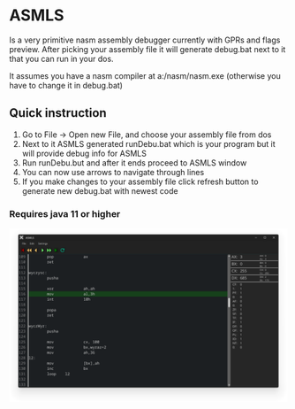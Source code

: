# ASMLS
Is a very primitive nasm assembly debugger currently with GPRs and flags preview.
After picking your assembly file it will generate debug.bat next to it that you can run in your dos.

It assumes you have a nasm compiler at a:/nasm/nasm.exe (otherwise you have to change it in debug.bat)

## Quick instruction
1. Go to File -> Open new File, and choose your assembly file from dos
2. Next to it ASMLS generated runDebu.bat which is your program but it will provide debug info for ASMLS
3. Run runDebu.but and after it ends proceed to ASMLS window
4. You can now use arrows to navigate through lines
5. If you make changes to your assembly file click refresh button to generate new debug.bat with newest code

### Requires java 11 or higher

<img src="https://github.com/xAdiro/ASMLS/blob/main/asmls-visual-update.png?raw=true" align="left"></img>
